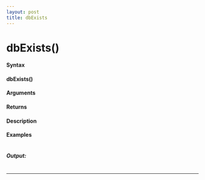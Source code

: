 ```yaml
---
layout: post
title: dbExists
---
```


# dbExists()


#### Syntax

#### dbExists()

#### Arguments

#### Returns

#### Description

#### Examples

```

```

##### Output:

```

```

---